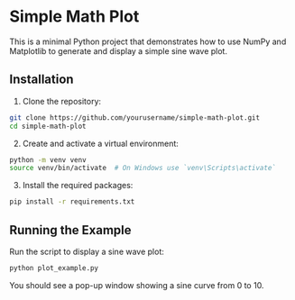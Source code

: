 # Simple Math Plot

This is a minimal Python project that demonstrates how to use NumPy and Matplotlib to generate and display a simple sine wave plot.

## Installation

1. Clone the repository:
```bash
git clone https://github.com/yourusername/simple-math-plot.git
cd simple-math-plot
```

2. Create and activate a virtual environment:
```bash
python -m venv venv
source venv/bin/activate  # On Windows use `venv\Scripts\activate`
```
3. Install the required packages:
```bash
pip install -r requirements.txt
```
## Running the Example

Run the script to display a sine wave plot:

```bash
python plot_example.py
```
You should see a pop-up window showing a sine curve from 0 to 10.